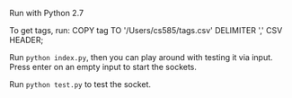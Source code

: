 Run with Python 2.7

To get tags, run:  COPY tag TO '/Users/cs585/tags.csv' DELIMITER ',' CSV HEADER;

Run `python index.py`, then you can play around with testing it via input. Press enter on an empty input to start the sockets.

Run `python test.py` to test the socket.

